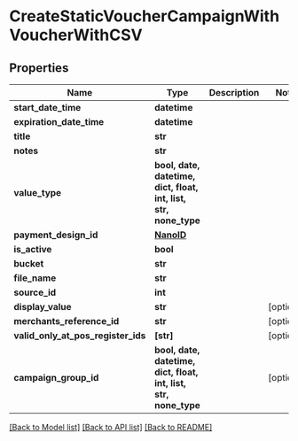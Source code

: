 # CreateStaticVoucherCampaignWithVoucherWithCSV


## Properties
Name | Type | Description | Notes
------------ | ------------- | ------------- | -------------
**start_date_time** | **datetime** |  | 
**expiration_date_time** | **datetime** |  | 
**title** | **str** |  | 
**notes** | **str** |  | 
**value_type** | **bool, date, datetime, dict, float, int, list, str, none_type** |  | 
**payment_design_id** | [**NanoID**](NanoID.md) |  | 
**is_active** | **bool** |  | 
**bucket** | **str** |  | 
**file_name** | **str** |  | 
**source_id** | **int** |  | 
**display_value** | **str** |  | [optional] 
**merchants_reference_id** | **str** |  | [optional] 
**valid_only_at_pos_register_ids** | **[str]** |  | [optional] 
**campaign_group_id** | **bool, date, datetime, dict, float, int, list, str, none_type** |  | [optional] 

[[Back to Model list]](../README.md#documentation-for-models) [[Back to API list]](../README.md#documentation-for-api-endpoints) [[Back to README]](../README.md)


